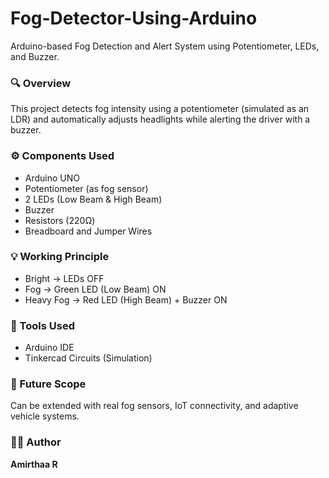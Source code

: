 # Fog-Detector-Using-Arduino
Arduino-based Fog Detection and Alert System using Potentiometer, LEDs, and Buzzer.

### 🔍 Overview
This project detects fog intensity using a potentiometer (simulated as an LDR) and automatically adjusts headlights while alerting the driver with a buzzer.

### ⚙️ Components Used
- Arduino UNO  
- Potentiometer (as fog sensor)  
- 2 LEDs (Low Beam & High Beam)  
- Buzzer  
- Resistors (220Ω)  
- Breadboard and Jumper Wires  

### 💡 Working Principle
- Bright → LEDs OFF  
- Fog → Green LED (Low Beam) ON  
- Heavy Fog → Red LED (High Beam) + Buzzer ON  

### 🧠 Tools Used
- Arduino IDE  
- Tinkercad Circuits (Simulation)  

### 🚀 Future Scope
Can be extended with real fog sensors, IoT connectivity, and adaptive vehicle systems.

### 👩‍💻 Author
**Amirthaa R**  
